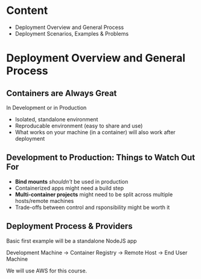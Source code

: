 # Content
- Deployment Overview and General Process
- Deployment Scenarios, Examples & Problems

# Deployment Overview and General Process
## Containers are Always Great
In Development or in Production
- Isolated, standalone environment
- Reproducable environment (easy to share and use)
- What works on your machine (in a container) will also work after deployment

## Development to Production: Things to Watch Out For
- **Bind mounts** _shouldn't_ be used in production
- Containerized apps might need a build step
- **Multi-container projects** might need to be split across multiple hosts/remote machines
- Trade-offs between control and rsponsibility might be worth it

## Deployment Process & Providers

Basic first example will be a standalone NodeJS app

Development Machine -> Container Registry -> Remote Host -> End User Machine

We will use AWS for this course.